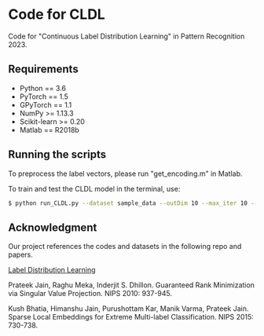# Code for CLDL

Code for "Continuous Label Distribution Learning" in Pattern Recognition 2023.

## Requirements

- Python == 3.6
- PyTorch == 1.5
- GPyTorch == 1.1
- NumPy >= 1.13.3
- Scikit-learn >= 0.20
- Matlab == R2018b

## Running the scripts

To preprocess the label vectors, please run "get_encoding.m" in Matlab.

To train and test the CLDL model in the terminal, use:

```bash
$ python run_CLDL.py --dataset sample_data --outDim 10 --max_iter 10 --lr 0.05 --kernel_type linear --device cuda:0 --neighbor_num 10
```

## Acknowledgment

Our project references the codes and datasets in the following repo and papers.

[Label Distribution Learning](http://palm.seu.edu.cn/xgeng/LDL/index.htm)

Prateek Jain, Raghu Meka, Inderjit S. Dhillon. Guaranteed Rank Minimization via Singular Value Projection. NIPS 2010: 937-945.

Kush Bhatia, Himanshu Jain, Purushottam Kar, Manik Varma, Prateek Jain. Sparse Local Embeddings for Extreme Multi-label Classification. NIPS 2015: 730-738.
